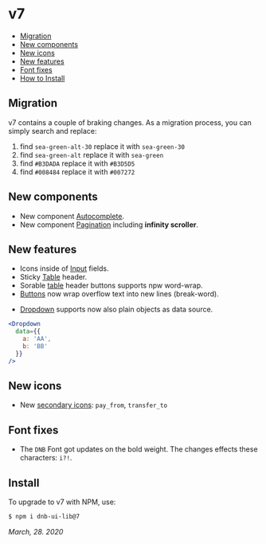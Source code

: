# v7

- [Migration](#migration)
- [New components](#new-components)
- [New icons](#new-icons)
- [New features](#new-features)
- [Font fixes](#font-fixes)
- [How to Install](#install)

## Migration

v7 contains a couple of braking changes. As a migration process, you can simply search and replace:

1. find `sea-green-alt-30` replace it with `sea-green-30`
1. find `sea-green-alt` replace it with `sea-green`
1. find `#B3DADA` replace it with `#B3D5D5`
1. find `#008484` replace it with `#007272`

## New components

- New component [Autocomplete](/uilib/components/autocomplete).
- New component [Pagination](/uilib/components/pagination) including **infinity scroller**.

## New features

- Icons inside of [Input](/uilib/components/input#input-icon) fields.
- Sticky [Table](/uilib/elements/tables#table-with-sticky-header) header.
- Sorable [table](/uilib/elements/tables#table-with-sticky-header) header buttons supports npw word-wrap.
- [Buttons](/uilib/components/button) now wrap overflow text into new lines (break-word).
<!-- - [Button](/uilib/components/button) enhancement on how to compose the button content.

````jsx
<Button>
  <IconPrimary>chevron_left</IconPrimary>
  Back
</Button>
``` -->

- [Dropdown](/uilib/components/dropdown) supports now also plain objects as data source.

```jsx
<Dropdown
  data={{
    a: 'AA',
    b: 'BB'
  }}
/>
````

## New icons

- New [secondary icons](/icons/secondary): `pay_from`, `transfer_to`

## Font fixes

- The `DNB` Font got updates on the bold weight. The changes effects these characters: `i?!`.

## Install

To upgrade to v7 with NPM, use:

```bash
$ npm i dnb-ui-lib@7
```

_March, 28. 2020_
